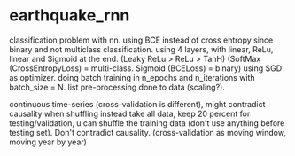 # earthquake_rnn


classification problem with nn.
using BCE instead of cross entropy since binary and not multiclass classification.
using 4 layers, with linear, ReLu, linear and Sigmoid at the end.
(Leaky ReLu > ReLu > TanH)
(SoftMax (CrossEntropyLoss) = multi-class. Sigmoid (BCELoss) = binary)
using SGD as optimizer.
doing batch training in n_epochs and n_iterations with batch_size = N.
list pre-processing done to data (scaling?).


continuous time-series (cross-validation is different), might contradict causality when shuffling
instead take all data, keep 20 percent for testing/validation, u can shuffle the training data
(don't use anything before testing set). Don't contradict causality.
(cross-validation as moving window, moving year by year)